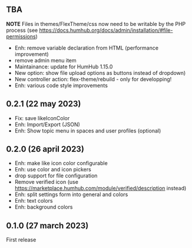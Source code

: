 ## TBA
**NOTE** Files in themes/FlexTheme/css now need to be writable by the PHP process (see https://docs.humhub.org/docs/admin/installation/#file-permissions)

- Enh: remove variable declaration from HTML (performance improvement)
- remove admin menu item
- Maintainance: update for HumHub 1.15.0
- New option: show file upload options as buttons instead of dropdown)
- New controller action: flex-theme/rebuild - only for developping!
- Enh: various code style improvements

## 0.2.1 (22 may 2023)
- Fix: save likeIconColor
- Enh: Import/Export (JSON)
- Enh: Show topic menu in spaces and user profiles (optional)

## 0.2.0 (26 april 2023)
- Enh: make like icon color configurable
- Enh: use color and icon pickers
- drop support for file configuration
- Remove verified icon (use https://marketplace.humhub.com/module/verified/description instead)
- Enh: split settings form into general and colors
- Enh: text colors
- Enh: background colors

## 0.1.0 (27 march 2023)
First release
